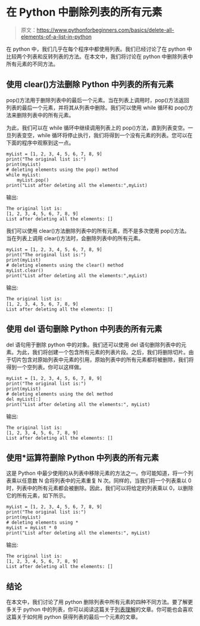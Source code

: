 # 在 Python 中删除列表的所有元素

> 原文：<https://www.pythonforbeginners.com/basics/delete-all-elements-of-a-list-in-python>

在 python 中，我们几乎在每个程序中都使用列表。我们已经讨论了在 python 中比较两个列表和反转列表的方法。在本文中，我们将讨论在 python 中删除列表中所有元素的不同方法。

## 使用 clear()方法删除 Python 中列表的所有元素

pop()方法用于删除列表中的最后一个元素。当在列表上调用时，pop()方法返回列表的最后一个元素，并将其从列表中删除。我们可以使用 while 循环和 pop()方法来删除列表中的所有元素。

为此，我们可以在 while 循环中继续调用列表上的 pop()方法，直到列表变空。一旦列表变空，while 循环将停止执行，我们将得到一个没有元素的列表。您可以在下面的程序中观察到这一点。

```
myList = [1, 2, 3, 4, 5, 6, 7, 8, 9]
print("The original list is:")
print(myList)
# deleting elements using the pop() method
while myList:
    myList.pop()
print("List after deleting all the elements:",myList)
```

输出:

```
The original list is:
[1, 2, 3, 4, 5, 6, 7, 8, 9]
List after deleting all the elements: []
```

我们可以使用 clear()方法删除列表中的所有元素，而不是多次使用 pop()方法。当在列表上调用 clear()方法时，会删除列表中的所有元素。

```
myList = [1, 2, 3, 4, 5, 6, 7, 8, 9]
print("The original list is:")
print(myList)
# deleting elements using the clear() method
myList.clear()
print("List after deleting all the elements:",myList)
```

输出:

```
The original list is:
[1, 2, 3, 4, 5, 6, 7, 8, 9]
List after deleting all the elements: []
```

## 使用 del 语句删除 Python 中列表的所有元素

del 语句用于删除 python 中的对象。我们还可以使用 del 语句删除列表中的元素。为此，我们将创建一个包含所有元素的列表片段。之后，我们将删除切片。由于切片包含对原始列表中元素的引用，原始列表中的所有元素都将被删除，我们将得到一个空列表。你可以这样做。

```
myList = [1, 2, 3, 4, 5, 6, 7, 8, 9]
print("The original list is:")
print(myList)
# deleting elements using the del method
del myList[:]
print("List after deleting all the elements:", myList)
```

输出:

```
The original list is:
[1, 2, 3, 4, 5, 6, 7, 8, 9]
List after deleting all the elements: []
```

## 使用*运算符删除 Python 中列表的所有元素

这是 Python 中最少使用的从列表中移除元素的方法之一。你可能知道，将一个列表乘以任意数 N 会将列表中的元素重复 N 次。同样的，当我们将一个列表乘以 0 时，列表中的所有元素都会被删除。因此，我们可以将给定的列表乘以 0，以删除它的所有元素，如下所示。

```
myList = [1, 2, 3, 4, 5, 6, 7, 8, 9]
print("The original list is:")
print(myList)
# deleting elements using *
myList = myList * 0
print("List after deleting all the elements:", myList) 
```

输出:

```
The original list is:
[1, 2, 3, 4, 5, 6, 7, 8, 9]
List after deleting all the elements: []
```

## 结论

在本文中，我们讨论了用 python 删除列表中所有元素的四种不同方法。要了解更多关于 python 中的列表，你可以阅读这篇关于[列表理解](https://www.pythonforbeginners.com/basics/list-comprehensions-in-python)的文章。你可能也会喜欢这篇关于如何用 python 获得列表的最后一个元素的文章。